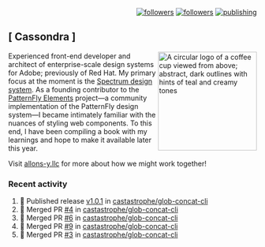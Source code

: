 <p align="right"><a rel="me" href="https://front-end.social/@castastrophe">
    <img alt="followers" title="Follow me on Mastodon" src="https://img.shields.io/mastodon/follow/109297102751309835?domain=https%3A%2F%2Ffront-end.social&label=Follow&logo=mastodon&logoColor=white&style=for-the-badge&labelColor=008080&color=006969"/></a>
  <a href="https://codepen.io/castastrophe/">
    <img alt="followers" title="Follow me on CodePen" src="https://img.shields.io/badge/16-1?color=640464&labelColor=7c007c&style=for-the-badge&logo=codepen&label=Follow"/></a>
<a href="https://castastrophe.medium.com/">
    <img alt="publishing" title="View articles on Medium" src="https://img.shields.io/badge/107-1?color=666&labelColor=444&label=subscribe&logo=medium&logoColor=white&style=for-the-badge"/></a>
</p>

## [&nbsp;Cassondra&nbsp;]

<img align="right" src="https://github-production-user-asset-6210df.s3.amazonaws.com/1840295/253016758-ba468774-1cd3-42c2-8f43-947b5eeb5edf.png" height="200" alt="A circular logo of a coffee cup viewed from above; abstract, dark outlines with hints of teal and creamy tones">

Experienced front-end developer and architect of enterprise-scale design systems for Adobe; previously of Red Hat. My primary focus at the moment is the [Spectrum design system](https://github.com/adobe/spectrum-css). As a founding contributor to the [PatternFly&nbsp;Elements](https://github.com/patternfly/patternfly-elements) project&mdash;a community implementation of the PatternFly design system&mdash;I became intimately familiar with the nuances of styling web components. To this end, I have been compiling a book with my learnings and hope to make it available later this year.

Visit [allons-y.llc](http://allons-y.llc/) for more about how we might work together!

### Recent activity

<!--START_SECTION:activity-->
1. 🚀 Published release [v1.0.1](https://github.com/castastrophe/glob-concat-cli/releases/tag/v1.0.1) in [castastrophe/glob-concat-cli](https://github.com/castastrophe/glob-concat-cli)
2. 🎉 Merged PR [#4](https://github.com/castastrophe/glob-concat-cli/pull/4) in [castastrophe/glob-concat-cli](https://github.com/castastrophe/glob-concat-cli)
3. 🎉 Merged PR [#6](https://github.com/castastrophe/glob-concat-cli/pull/6) in [castastrophe/glob-concat-cli](https://github.com/castastrophe/glob-concat-cli)
4. 🎉 Merged PR [#9](https://github.com/castastrophe/glob-concat-cli/pull/9) in [castastrophe/glob-concat-cli](https://github.com/castastrophe/glob-concat-cli)
5. 🎉 Merged PR [#3](https://github.com/castastrophe/glob-concat-cli/pull/3) in [castastrophe/glob-concat-cli](https://github.com/castastrophe/glob-concat-cli)
<!--END_SECTION:activity-->
